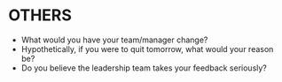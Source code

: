 # OTHERS
- What would you have your team/manager change?
- Hypothetically, if you were to quit tomorrow, what would your reason be?
- Do you believe the leadership team takes your feedback seriously?
